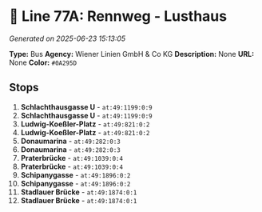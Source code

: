 # 🚌 Line 77A: Rennweg - Lusthaus

*Generated on 2025-06-23 15:13:05*

**Type:** Bus
**Agency:** Wiener Linien GmbH & Co KG
**Description:** None
**URL:** None
**Color:** `#0A295D`

## Stops

1. **Schlachthausgasse U** - `at:49:1199:0:9`
2. **Schlachthausgasse U** - `at:49:1199:0:9`
3. **Ludwig-Koeßler-Platz** - `at:49:821:0:2`
4. **Ludwig-Koeßler-Platz** - `at:49:821:0:2`
5. **Donaumarina** - `at:49:282:0:3`
6. **Donaumarina** - `at:49:282:0:3`
7. **Praterbrücke** - `at:49:1039:0:4`
8. **Praterbrücke** - `at:49:1039:0:4`
9. **Schipanygasse** - `at:49:1896:0:2`
10. **Schipanygasse** - `at:49:1896:0:2`
11. **Stadlauer Brücke** - `at:49:1874:0:1`
12. **Stadlauer Brücke** - `at:49:1874:0:1`
